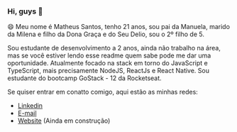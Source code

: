 ### Hi, guys 👋

😄 Meu nome é Matheus Santos, tenho 21 anos, sou pai da Manuela, marido da Milena e filho da Dona Graça e do Seu Delio, sou o 2º filho de 5.

Sou estudante de desenvolvimento a 2 anos, ainda não trabalho na área, mas se você estiver lendo esse readme quem sabe pode me dar uma oportunidade.
Atualmente focado na stack em torno do JavaScript e TypeScript, mais precisamente NodeJS, ReactJs e React Native. Sou estudante do bootcamp GoStack - 12 da Rocketseat.

Se quiser entrar em conatto comigo, aqui estão as minhas redes:
- [Linkedin](https://www.linkedin.com/in/matheus-santos-moreira/)
- [E-mail](mailto:matheussm301@gmail.com)
- [Website](https://matheussantosdev.com) (Ainda em construção)




<!--
**matheus-santos-moreira/matheus-santos-moreira** is a ✨ _special_ ✨ repository because its `README.md` (this file) appears on your GitHub profile.

Here are some ideas to get you started:

- 🔭 I’m currently working on ...
- 🌱 I’m currently learning ...
- 👯 I’m looking to collaborate on ...
- 🤔 I’m looking for help with ...
- 💬 Ask me about ...
- 📫 How to reach me: ...
- 😄 Pronouns: ...
- ⚡ Fun fact: ...
-->
